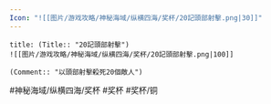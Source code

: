```yaml
---
Icon: "![[图片/游戏攻略/神秘海域/纵横四海/奖杯/20記頭部射擊.png|30]]"
---
```

```ad-common-bronze-trophy
title: (Title:: "20記頭部射擊")
![[图片/游戏攻略/神秘海域/纵横四海/奖杯/20記頭部射擊.png|100]]

(Comment:: "以頭部射擊殺死20個敵人")
```

#神秘海域/纵横四海/奖杯 #奖杯 #奖杯/铜
